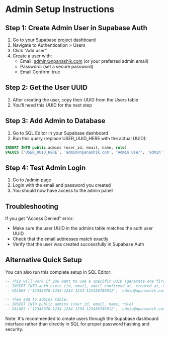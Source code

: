 
# Admin Setup Instructions

## Step 1: Create Admin User in Supabase Auth

1. Go to your Supabase project dashboard
2. Navigate to Authentication > Users
3. Click "Add user" 
4. Create a user with:
   - Email: admin@npanashik.com (or your preferred admin email)
   - Password: (set a secure password)
   - Email Confirm: true

## Step 2: Get the User UUID

1. After creating the user, copy their UUID from the Users table
2. You'll need this UUID for the next step

## Step 3: Add Admin to Database

1. Go to SQL Editor in your Supabase dashboard
2. Run this query (replace USER_UUID_HERE with the actual UUID):

```sql
INSERT INTO public.admins (user_id, email, name, role) 
VALUES ('USER_UUID_HERE', 'admin@npanashik.com', 'Admin User', 'admin');
```

## Step 4: Test Admin Login

1. Go to /admin page
2. Login with the email and password you created
3. You should now have access to the admin panel

## Troubleshooting

If you get "Access Denied" error:
- Make sure the user UUID in the admins table matches the auth user UUID
- Check that the email addresses match exactly
- Verify that the user was created successfully in Supabase Auth

## Alternative Quick Setup

You can also run this complete setup in SQL Editor:

```sql
-- This will work if you want to use a specific UUID (generate one first)
-- INSERT INTO auth.users (id, email, email_confirmed_at, created_at, updated_at)
-- VALUES ('12345678-1234-1234-1234-123456789012', 'admin@npanashik.com', now(), now(), now());

-- Then add to admins table:
-- INSERT INTO public.admins (user_id, email, name, role) 
-- VALUES ('12345678-1234-1234-1234-123456789012', 'admin@npanashik.com', 'Admin User', 'admin');
```

Note: It's recommended to create users through the Supabase dashboard interface rather than directly in SQL for proper password hashing and security.
